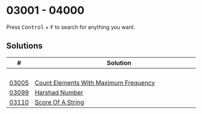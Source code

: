 # 03001 - 04000

Press <kbd>Control</kbd> + <kbd>F</kbd> to search for anything you want.

## Solutions
| # | Solution | Topic | Difficulty |
| --- | --- | --- | --- |
| | &emsp;&emsp;&emsp;&emsp;&emsp;&emsp;&emsp;&emsp;&emsp;&emsp;&emsp;&emsp;&emsp;&emsp;&emsp;&emsp;&emsp;&emsp;&emsp;&emsp;&emsp;&emsp;&emsp;&emsp;&emsp;&emsp;&emsp;&emsp; | &emsp;&emsp;&emsp;&emsp;&emsp;&emsp;&emsp;&emsp;&emsp;&emsp; | |  
| [03005](https://leetcode.com/problems/count-elements-with-maximum-frequency/) | [Count Elements With Maximum Frequency](03001-03100/03005-count-elements-with-maximum-frequency.cpp) | `Hashmap` | Easy |  
| [03099](https://leetcode.com/problems/harshad-number/) | [Harshad Number](03001-03100/03099-harshad-number.cpp) | `Math` | Easy |  
| [03110](https://leetcode.com/problems/score-of-a-string/) | [Score Of A String](03101-03200/03110-score-of-a-string.cpp) | `Array` | Easy |  